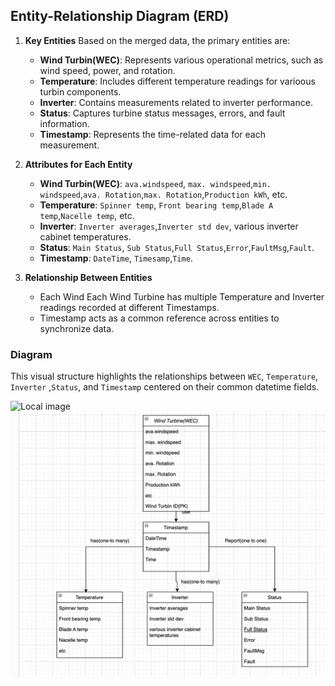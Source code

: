 ## Entity-Relationship Diagram (ERD)

1. **Key Entities**
    Based on the merged data, the primary entities are:
   - **Wind Turbin(WEC)**: Represents various operational metrics, such as wind speed, power, and rotation.
   - **Temperature**: Includes different temperature readings for varioous turbin components.
   - **Inverter**: Contains measurements related to inverter performance.
   - **Status**: Captures turbine status messages, errors, and fault information.
   - **Timestamp**: Represents the time-related data for each measurement.


2. **Attributes for Each Entity**
   - **Wind Turbin(WEC)**: `ava.windspeed`, `max. windspeed`,`min. windspeed`,`ava. Rotation`,`max. Rotation`,`Production kWh`, etc.
   - **Temperature**: `Spinner temp`, `Front bearing temp`,`Blade A temp`,`Nacelle temp`, etc.
   - **Inverter**: `Inverter averages`,`Inverter std dev`, various inverter cabinet temperatures.
   - **Status**: `Main Status`, `Sub Status`,`Full Status`,`Error`,`FaultMsg`,`Fault`.
   - **Timestamp**: `DateTime`, `Timesamp`,`Time`.


3. **Relationship Between Entities**
   - Each Wind Each Wind Turbine has multiple Temperature and Inverter readings recorded at different Timestamps.
   - Timestamp acts as a common reference across entities to synchronize data.

### Diagram
This visual structure highlights the relationships between `WEC`, `Temperature`, `Inverter` ,`Status`, and `Timestamp` centered on their common datetime fields. 

![Local image](./output_erd.drawio)
![Local image](./Output_erd.png)